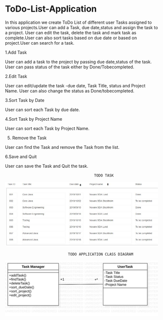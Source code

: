 # ToDo-List-Application

In this application we create ToDo List of different user Tasks assigned to various projects.User can add a Task, due date,status and assign the task to a project. User can edit the task, delete the task and mark task as complete.User can also sort tasks based on due date or based on project.User can search for a task.

1.Add Task

 User can add a task to the project by passing due date,status of the task.
 User can pass status of the task either by Done/Tobecompleted.
 
 2.Edit Task
 
 User can edit/update the task -due date, Task Title, status and Project Name.
 User can also change the status as Done/tobecompleted.
 
 3.Sort Task by Date
 
 User can sort each Task by due date.
 
 4.Sort Task by Project Name
 
 User can sort each Task by Project Name.

 5. Remove the Task

 User can find the Task and remove the Task from the list.

 6.Save and Quit

 User can save the Task and Quit the task. 

 
                                             TODO TASK

![Test Image 1](https://github.com/induyekkala/ToDo-List-Application/blob/master/ToDo.JPG)

                                 TODO APPLICATION CLASS DIAGRAM
![Test Image 2](https://github.com/induyekkala/ToDo-List-Application/blob/master/ClassDiagram.jpg)

